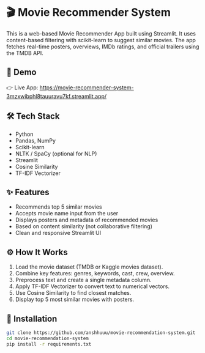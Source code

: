 # 🎬 Movie Recommender System

This is a web-based Movie Recommender App built using Streamlit. It uses content-based filtering with scikit-learn to suggest similar movies. The app fetches real-time posters, overviews, IMDb ratings, and official trailers using the TMDB API.

## 🎥 Demo

👉 Live App: https://movie-recommender-system-3mzxwibphl8tauuravu7kf.streamlit.app/

## 🛠️ Tech Stack

- Python
- Pandas, NumPy
- Scikit-learn
- NLTK / SpaCy (optional for NLP)
- Streamlit
- Cosine Similarity
- TF-IDF Vectorizer

## ✨ Features

- Recommends top 5 similar movies
- Accepts movie name input from the user
- Displays posters and metadata of recommended movies
- Based on content similarity (not collaborative filtering)
- Clean and responsive Streamlit UI

## ⚙️ How It Works

1. Load the movie dataset (TMDB or Kaggle movies dataset).
2. Combine key features: genres, keywords, cast, crew, overview.
3. Preprocess text and create a single metadata column.
4. Apply TF-IDF Vectorizer to convert text to numerical vectors.
5. Use Cosine Similarity to find closest matches.
6. Display top 5 most similar movies with posters.

## 🧩 Installation

```bash
git clone https://github.com/anshhuuu/movie-recommendation-system.git
cd movie-recommendation-system
pip install -r requirements.txt
